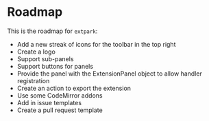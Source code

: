 # Roadmap

This is the roadmap for `extpark`:

- Add a new streak of icons for the toolbar in the top right
- Create a logo
- Support sub-panels
- Support buttons for panels
- Provide the panel with the ExtensionPanel object to allow handler registration
- Create an action to export the extension
- Use some CodeMirror addons
- Add in issue templates
- Create a pull request template
